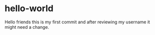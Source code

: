 # hello-world
Hello friends this is my first commit and after reviewing my username it might need a change.

